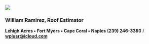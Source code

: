 ![](20253031340-20253031910-ABI-AL132025-GEOCOLOR-1000x1000.gif)
### **William Ramirez**, Roof Estimator
**Lehigh Acres • Fort Myers • Cape Coral • Naples**
**(239) 246-3380** / **[wplusr@icloud.com](mailto:wplusr@icloud.com)**
